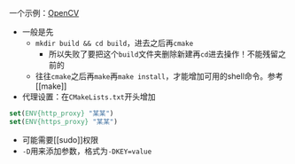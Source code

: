 一个示例：[OpenCV](https://docs.opencv.org/4.2.0/d7/d9f/tutorial_linux_install.html)
- 一般是先
  - `mkdir build && cd build`，进去之后再`cmake`
    - 所以失败了要把这个`build`文件夹删除新建再`cd`进去操作！不能残留之前的
  - 往往`cmake`之后再`make`再`make install`，才能增加可用的shell命令。参考[[make]]
- 代理设置：在`CMakeLists.txt`开头增加
```cmake
set(ENV{http_proxy} "某某")
set(ENV{https_proxy} "某某")
```
- 可能需要[[sudo]]权限
- `-D`用来添加参数，格式为`-DKEY=value`